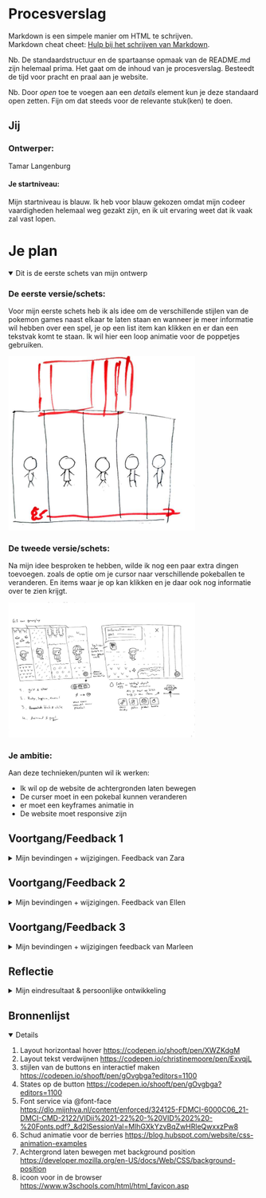 # Procesverslag
Markdown is een simpele manier om HTML te schrijven.  
Markdown cheat cheet: [Hulp bij het schrijven van Markdown](https://github.com/adam-p/markdown-here/wiki/Markdown-Cheatsheet).

Nb. De standaardstructuur en de spartaanse opmaak van de README.md zijn helemaal prima. Het gaat om de inhoud van je procesverslag. Besteedt de tijd voor pracht en praal aan je website.

Nb. Door *open* toe te voegen aan een *details* element kun je deze standaard open zetten. Fijn om dat steeds voor de relevante stuk(ken) te doen.





## Jij


### Ontwerper:
Tamar Langenburg

#### Je startniveau:
Mijn startniveau is blauw. Ik heb voor blauw gekozen omdat mijn codeer vaardigheden helemaal weg gezakt zijn, en ik uit ervaring weet dat ik vaak zal vast lopen. 





# Je plan

<details open>
  <summary>Dit is de eerste schets van mijn ontwerp </summary>

  ### De eerste versie/schets:
  Voor mijn eerste schets heb ik als idee om de verschillende stijlen van de pokemon games naast elkaar te laten staan en wanneer je meer informatie wil hebben over een spel, je op een list item kan klikken en er dan een tekstvak komt te staan. Ik wil hier een loop animatie voor de poppetjes gebruiken. 

  <img src="readme-images/1e schets.jpg" width="375px" alt="eerste versie/schets">

  ### De tweede versie/schets:
  Na mijn idee besproken te hebben, wilde ik nog een paar extra dingen toevoegen. zoals de optie om je cursor naar verschillende pokeballen te veranderen. En items waar je op kan klikken en je daar ook nog informatie over te zien krijgt.

  <img src="readme-images/2e schets.jpg" width="375px" alt="eerste versie/schets">


  ### Je ambitie: 
  Aan deze technieken/punten wil ik werken:
  - Ik wil op de website de achtergronden laten bewegen
  - De curser moet in een pokebal kunnen veranderen
  - er moet een keyframes animatie in
  - De website moet responsive zijn
 
</details>




## Voortgang/Feedback 1

<details>
  <summary>Mijn bevindingen + wijzigingen. Feedback van Zara</summary>

  #### Bevinding 1:
  Het concept is leuk, maar ik moet nog goed bedenken wat ik als content erbij ga vertellen en hoe ik de poppetjes laat lopen.

  #### oplossing:
  Ik ga bij elke list item een beweegende afbeeling op de achtergrond doen. En een GIF animatie voor de poppetjes gebruiken.

  #### Bevinding 2:
  De tekst had ik nog niet en de afbeeldingen. Die moet ik nog verzamelen.

  #### oplossing:
  Ik heb een moment genomen om alle afbeeldingen te vinden en in het mapje images te doen.

  #### Bevinding 3:
  Tijdens het zoeken heb ik goed moeten kijken naar de kwaliteit en naar de grote van de afbeeldingen, vooral omdat er genoeg ruimte moet zijn voor het poppetje om te lopen.

</details>


## Voortgang/Feedback 2

<details>
  <summary>Mijn bevindingen + wijzigingen. Feedback van Ellen</summary>
  
  ### Bevinding 1:
  De afbeelingen passen goed bij mijn thema, maar kunnen nog niet bewegen. Ik heb nu alleen dat de poppetjes Gif het wel doet.

  #### oplossing:
  Ik heb de tip gekregen om background positie te gebruiken om de achtergrond afbeeldingen te laten bewegen over het scherm, en te positioneren.

  ### Bevinding 2:
  De Website is nog niet responsive, en ik moet nog veel doen aan de code. zoals custom properties etc.

  #### oplossing:
  Ik ga de responsiveness aanpassen van de achtergronden en de poppetjes image in de li overlay hidden zetten, zodat ze niet meer overlappen. 

  ### Bevinding 3:
  Ook moet ik nog een default lettertype vinden, want die deed het niet op een andere laptop.


</details>



## Voortgang/Feedback 3

<details>
  <summary>Mijn bevindingen + wijzigingen feedback van Marleen</summary>
  
  ### Bevinding 1:
  De button van de Pokemon Gold is niet goed klikbaar. en de animaite van de hover state duurt te lang waardoor de je de button klikt en het te lang duurt tot hij in de active state gaat. 

  #### oplossing:
  Ik heb de transition van de hover korter gemaakt en dat doet het nu goed. Ook heb ik het klikbaarheid van de pokemon Gold button opgelost door de button iets lager te zetten.

  ### Bevinding 2:
  Wanneer iemand de link op github klikt, ziet hij/zij nog niet het goede lettertype. 

  #### oplossing:
  Dit heb ik opgelost door de font via font-face kunnen toevoegen in mijn code en nu kan je ook op andere laptops de goede font zien.

  #### bevinding 3:
  Marleen had laten zien hoe je een fav icon kan gebruiken waardoor je een icoontje voor je website link kan doen. Dit wil ik ook nog toevoegen aan mijn ontwerp.

  #### oplossing: 
  Ik heb op gezocht hoe je een favicoon in je html doet. En nu heb ik een pokebal als icoon.

  #### bevinding 4:
  Ik had nog geen easter egg toegevoegd.

  #### oplossing:
  Ik heb in elke list een berry gedaan. wanneer iemand er overheen hovert komt het te voorschijn en speelt een schud animatie. In de pokemon spellen heb je ook ontzichtbare items liggen die je alleen kan vinden door overal te kijken.

</details>




## Reflectie

<details>
  <summary>Mijn eindresultaat & persoonlijke ontwikkeling</summary>

  ### Je uitkomst - karakteristiek screenshot(s):
  <img src="readme-images/screenshot3.png" width="375px" alt="final ontwerp">
  <img src="readme-images/screenshot4.png" width="375px" alt="final ontwerp">


  ### Dit ging goed/Heb ik geleerd: 
  Ik heb geleerd hoe de basics van coderen werken. Ik heb dingen geleerd zoals keyframe animaties, layout met grid en flex en hoe ik elementen responsive kan maken. Ook heb ik geleerd hoe ik op verschillende manieren font kan toevoegen. En ik ben in het algemeen blij dat ik al mijn ambities heb gehaald.

  <img src="readme-images/screenshot 2.png" width="375px" alt="top">


  ### Dit was lastig/Is niet gelukt:
  Wat mij niet gelukt was doordat ik bij kleine dingen vast liep, zoals het responsive maken van de list items. heb ik niet meer interactie en/of animaties kunnen toevoegen. En het is mij niet gelukt om precies het ontwerp na te maken van mijn schets. De basis dingen heb ik wel na kunnen maken.

  
</details>





## Bronnenlijst

<details open>



1. Layout horizontaal hover https://codepen.io/shooft/pen/XWZKdgM
2. Layout tekst verdwijnen https://codepen.io/christinemoore/pen/ExvqjL
3. stijlen van de buttons en interactief maken https://codepen.io/shooft/pen/gOvgbga?editors=1100
4. States op de button https://codepen.io/shooft/pen/gOvgbga?editors=1100
5. Font service via @font-face https://dlo.mijnhva.nl/content/enforced/324125-FDMCI-6000C06_21-DMCI-CMD-2122/VIDii%2021-22%20-%20VID%202%20-%20Fonts.pdf?_&d2lSessionVal=MlhGXkYzvBqZwHRleQwxxzPw8
6. Schud animatie voor de berries https://blog.hubspot.com/website/css-animation-examples
7. Achtergrond laten bewegen met background position https://developer.mozilla.org/en-US/docs/Web/CSS/background-position
8. icoon voor in de browser https://www.w3schools.com/html/html_favicon.asp


</details>